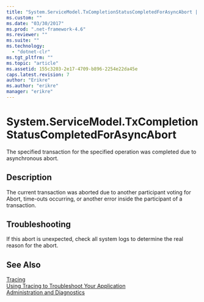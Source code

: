 ```yaml
---
title: "System.ServiceModel.TxCompletionStatusCompletedForAsyncAbort | Microsoft Docs"
ms.custom: ""
ms.date: "03/30/2017"
ms.prod: ".net-framework-4.6"
ms.reviewer: ""
ms.suite: ""
ms.technology: 
  - "dotnet-clr"
ms.tgt_pltfrm: ""
ms.topic: "article"
ms.assetid: 155c3203-2e17-4709-b896-2254e22da45e
caps.latest.revision: 7
author: "Erikre"
ms.author: "erikre"
manager: "erikre"
---
```

# System.ServiceModel.TxCompletionStatusCompletedForAsyncAbort
The specified transaction for the specified operation was completed due to asynchronous abort.  
  
## Description  
 The current transaction was aborted due to another participant voting for Abort, time-outs occurring, or another error inside the participant of a transaction.  
  
## Troubleshooting  
 If this abort is unexpected, check all system logs to determine the real reason for the abort.  
  
## See Also  
 [Tracing](../../../../../docs/framework/wcf/diagnostics/tracing/tracing.md)   
 [Using Tracing to Troubleshoot Your Application](../../../../../docs/framework/wcf/diagnostics/tracing/using-tracing-to-troubleshoot-your-application.md)   
 [Administration and Diagnostics](../../../../../docs/framework/wcf/diagnostics/administration-and-diagnostics.md)